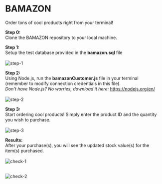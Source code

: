 # BAMAZON
Order tons of cool products right from your terminal!<br />

<b>Step 0:</b><br> Clone the BAMAZON repository to your local machine.<br>

<b>Step 1:</b><br> Setup the test database provided in the <b>bamazon.sql</b> file<br><br>
![step-1](https://user-images.githubusercontent.com/30301389/33532807-c654c534-d86a-11e7-9c18-3241f7cf5c18.png)<br>

<b>Step 2:</b><br> Using Node.js, run the <b>bamazonCustomer.js</b> file in your terminal (remember to modify connection credentials in this file).<br>
        *Don't have Node.js? No worries, download it here:* https://nodejs.org/en/<br><br>
![step-2](https://user-images.githubusercontent.com/30301389/33532809-c980d1d0-d86a-11e7-9c92-e1837d8bb77a.png)<br>

<b>Step 3:</b><br> Start ordering cool products! Simply enter the product ID and the quantity you wish to purchase.<br><br>
![step-3](https://user-images.githubusercontent.com/30301389/33532810-cc65e462-d86a-11e7-8358-e7d6a5a36180.png)<br>


<b>Results:</b><br> After your purchase(s), you will see the updated stock value(s) for the item(s) purchased.<br><br>
![check-1](https://user-images.githubusercontent.com/30301389/33532812-cfc2cf94-d86a-11e7-82f7-0f924e052ccb.png)<br><br>

![check-2](https://user-images.githubusercontent.com/30301389/33532814-d2bb2dd6-d86a-11e7-82a7-fb1596cced99.png)<br>
